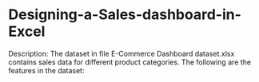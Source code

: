 # Designing-a-Sales-dashboard-in-Excel
Description:  The dataset in file E-Commerce Dashboard dataset.xlsx contains sales data for different product categories. The following are the features in the dataset:

